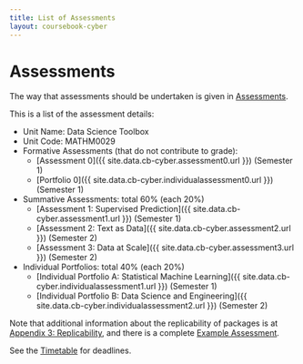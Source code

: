 ```yaml
---
title: List of Assessments
layout: coursebook-cyber
---
```


# Assessments

The way that assessments should be undertaken is given in [Assessments](../assessments.md).

This is a list of the assessment details:

* Unit Name: Data Science Toolbox
* Unit Code: MATHM0029
* Formative Assessments (that do not contribute to grade):
  - [Assessment 0]({{ site.data.cb-cyber.assessment0.url }}) (Semester 1)
  - [Portfolio 0]({{ site.data.cb-cyber.individualassessment0.url }}) (Semester 1)
* Summative Assessments: total 60% (each 20%)
  - [Assessment 1: Supervised Prediction]({{ site.data.cb-cyber.assessment1.url }}) (Semester 1)
  - [Assessment 2: Text as Data]({{ site.data.cb-cyber.assessment2.url }}) (Semester 2)
  - [Assessment 3: Data at Scale]({{ site.data.cb-cyber.assessment3.url }}) (Semester 2)
* Individual Portfolios: total 40% (each 20%)
  - [Individual Portfolio A: Statistical Machine Learning]({{ site.data.cb-cyber.individualassessment1.url }}) (Semester 1)
  - [Individual Portfolio B: Data Science and Engineering]({{ site.data.cb-cyber.individualassessment2.url }}) (Semester 2)

Note that additional information about the replicability of packages is at [Appendix 3: Replicability](appendix3-replicability.md), and there is a complete [Example Assessment](https://github.com/dsbristol/dst_example_project).

See the [Timetable](../timetable.md) for deadlines.

